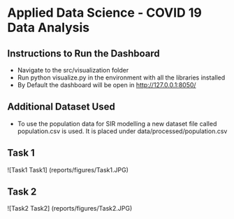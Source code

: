 ﻿# Applied Data Science - COVID 19 Data Analysis

## Instructions to Run the Dashboard
- Navigate to the src/visualization folder
- Run python visualize.py in the environment with all the libraries installed
- By Default the dashboard will be open in http://127.0.0.1:8050/

## Additional Dataset Used
- To use the population data for SIR modelling a new dataset file called population.csv is used. It is placed under data/processed/population.csv


## Task 1 

![Task1 Task1] (reports/figures/Task1.JPG)

## Task 2

![Task2 Task2] (reports/figures/Task2.JPG)





 
 





